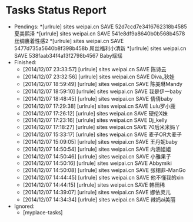 Tasks Status Report
============

* Pendings:
    *[urlrule] sites weipai.cn SAVE 52d7ccd7e3416762318b4585 夏美熙泽
    *[urlrule] sites weipai.cn SAVE 541e8df9a8640b0b568b4578 丝绸裹着性感2
    *[urlrule] sites weipai.cn SAVE 5477d735a5640b8f398b458b 屌丝福利小清新
    *[urlrule] sites weipai.cn SAVE 538faab34f4a13f2798b4567 Baby瑶瑶
* Finished:
    * [2014/12/07 23:33:57] [urlrule] sites weipai.cn SAVE 陈诗云
    * [2014/12/07 23:32:56] [urlrule] sites weipai.cn SAVE Diva_狄娃
    * [2014/12/07 18:59:49] [urlrule] sites weipai.cn SAVE 陈美琳Mandy
    * [2014/12/07 18:59:10] [urlrule] sites weipai.cn SAVE 我是伊一baby
    * [2014/12/07 18:48:45] [urlrule] sites weipai.cn SAVE 倩倩baby
    * [2014/12/07 17:29:38] [urlrule] sites weipai.cn SAVE Lulu罗小鹿
    * [2014/12/07 17:26:12] [urlrule] sites weipai.cn SAVE 硬伦X妹
    * [2014/12/07 17:23:16] [urlrule] sites weipai.cn SAVE Dj_kelly
    * [2014/12/07 17:18:27] [urlrule] sites weipai.cn SAVE 70后米米妈丫
    * [2014/12/07 15:33:17] [urlrule] sites weipai.cn SAVE 麦子OR大麦子
    * [2014/12/07 15:09:05] [urlrule] sites weipai.cn SAVE 王丹妮baby
    * [2014/12/07 14:50:54] [urlrule] sites weipai.cn SAVE 内涵姐姐
    * [2014/12/07 14:50:46] [urlrule] sites weipai.cn SAVE 小雅果子
    * [2014/12/07 14:50:16] [urlrule] sites weipai.cn SAVE Abbymiki
    * [2014/12/07 14:50:08] [urlrule] sites weipai.cn SAVE 张栩菲-ManGo
    * [2014/12/07 14:44:45] [urlrule] sites weipai.cn SAVE 他不懂我的xin
    * [2014/12/07 14:44:15] [urlrule] sites weipai.cn SAVE 韩田稀
    * [2014/12/07 14:39:07] [urlrule] sites weipai.cn SAVE 娜依灵儿
    * [2014/12/07 14:34:34] [urlrule] sites weipai.cn SAVE 辣妈ai美丽
* Ignored:
    * [myplace-tasks] 
